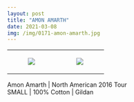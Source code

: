 ```yaml
---
layout: post
title: "AMON AMARTH"
date: 2021-03-08
img: /img/0171-amon-amarth.jpg
---
```




<table style="width:100%;"><tr><td style="vertical-align:top;">
      <figure class="tmblr-full" data-orig-height="2048" data-orig-width="1365" data-orig-src="https://concertshirts.netlify.app/shirts/0171/0171-01.jpg"><img src="https://64.media.tumblr.com/1323574bbfe95101921ca9d4ffc12ee2/2630ba0d9c070282-e2/s540x810/2b14a2dd579c5c5544de2df3c6083b98f89b6a3b.jpg" data-orig-height="2048" data-orig-width="1365" data-orig-src="https://concertshirts.netlify.app/shirts/0171/0171-01.jpg"/></figure></td>
    <td style="vertical-align:top;">
      <figure class="tmblr-full" data-orig-height="2048" data-orig-width="1365" data-orig-src="https://concertshirts.netlify.app/shirts/0171/0171-02.jpg"><img src="https://64.media.tumblr.com/1e873e0fc6cb158874b2858fd74acfce/2630ba0d9c070282-80/s540x810/dc17893ffdb1fe5a76b5f1fd6fe467fc690d82f7.jpg" data-orig-height="2048" data-orig-width="1365" data-orig-src="https://concertshirts.netlify.app/shirts/0171/0171-02.jpg"/></figure></td>
  </tr></table><p>
  Amon Amarth | North American 2016 Tour<br/>SMALL | 100% Cotton | Gildan
</p>

